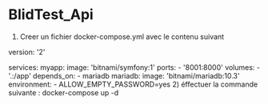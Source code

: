 # BlidTest_Api

1) Creer un fichier docker-compose.yml avec le contenu suivant

version: '2'

services:
  myapp:
    image: 'bitnami/symfony:1'
    ports:
      - '8001:8000'
    volumes:
      - '.:/app'
    depends_on:
      - mariadb
  mariadb:
    image: 'bitnami/mariadb:10.3'
    environment:
      - ALLOW_EMPTY_PASSWORD=yes
2) éffectuer la commande  suivante :
docker-compose up -d

